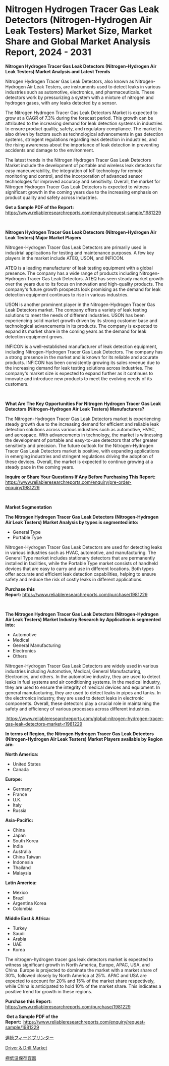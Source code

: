 <p><h1>Nitrogen Hydrogen Tracer Gas Leak Detectors (Nitrogen-Hydrogen Air Leak Testers) Market Size, Market Share and Global Market Analysis Report, 2024 - 2031</h1></p><p><strong>Nitrogen Hydrogen Tracer Gas Leak Detectors (Nitrogen-Hydrogen Air Leak Testers) Market Analysis and Latest Trends</strong></p>
<p><p>Nitrogen Hydrogen Tracer Gas Leak Detectors, also known as Nitrogen-Hydrogen Air Leak Testers, are instruments used to detect leaks in various industries such as automotive, electronics, and pharmaceuticals. These detectors work by pressurizing a system with a mixture of nitrogen and hydrogen gases, with any leaks detected by a sensor.</p><p>The Nitrogen Hydrogen Tracer Gas Leak Detectors Market is expected to grow at a CAGR of 7.3% during the forecast period. This growth can be attributed to the increasing demand for leak detection systems in industries to ensure product quality, safety, and regulatory compliance. The market is also driven by factors such as technological advancements in gas detection systems, stringent regulations regarding leak detection in industries, and the rising awareness about the importance of leak detection in preventing accidents and damage to the environment.</p><p>The latest trends in the Nitrogen Hydrogen Tracer Gas Leak Detectors Market include the development of portable and wireless leak detectors for easy maneuverability, the integration of IoT technology for remote monitoring and control, and the incorporation of advanced sensor technologies for improved accuracy and sensitivity. Overall, the market for Nitrogen Hydrogen Tracer Gas Leak Detectors is expected to witness significant growth in the coming years due to the increasing emphasis on product quality and safety across industries.</p></p>
<p><strong>Get a Sample PDF of the Report:&nbsp;</strong> <a href="https://www.reliableresearchreports.com/enquiry/request-sample/1981229">https://www.reliableresearchreports.com/enquiry/request-sample/1981229</a></p>
<p>&nbsp;</p>
<p><strong>Nitrogen Hydrogen Tracer Gas Leak Detectors (Nitrogen-Hydrogen Air Leak Testers) Major Market Players</strong></p>
<p><p>Nitrogen-Hydrogen Tracer Gas Leak Detectors are primarily used in industrial applications for testing and maintenance purposes. A few key players in the market include ATEQ, USON, and INFICON.</p><p>ATEQ is a leading manufacturer of leak testing equipment with a global presence. The company has a wide range of products including Nitrogen-Hydrogen Tracer Gas Leak Detectors. ATEQ has seen steady market growth over the years due to its focus on innovation and high-quality products. The company's future growth prospects look promising as the demand for leak detection equipment continues to rise in various industries.</p><p>USON is another prominent player in the Nitrogen-Hydrogen Tracer Gas Leak Detectors market. The company offers a variety of leak testing solutions to meet the needs of different industries. USON has been experiencing solid market growth driven by its strong customer base and technological advancements in its products. The company is expected to expand its market share in the coming years as the demand for leak detection equipment grows.</p><p>INFICON is a well-established manufacturer of leak detection equipment, including Nitrogen-Hydrogen Tracer Gas Leak Detectors. The company has a strong presence in the market and is known for its reliable and accurate products. INFICON has been consistently growing its sales revenue due to the increasing demand for leak testing solutions across industries. The company's market size is expected to expand further as it continues to innovate and introduce new products to meet the evolving needs of its customers.</p></p>
<p>&nbsp;</p>
<p><strong>What Are The Key Opportunities For Nitrogen Hydrogen Tracer Gas Leak Detectors (Nitrogen-Hydrogen Air Leak Testers) Manufacturers?</strong></p>
<p><p>The Nitrogen-Hydrogen Tracer Gas Leak Detectors market is experiencing steady growth due to the increasing demand for efficient and reliable leak detection solutions across various industries such as automotive, HVAC, and aerospace. With advancements in technology, the market is witnessing the development of portable and easy-to-use detectors that offer greater sensitivity and precision. The future outlook for the Nitrogen-Hydrogen Tracer Gas Leak Detectors market is positive, with expanding applications in emerging industries and stringent regulations driving the adoption of these devices. Overall, the market is expected to continue growing at a steady pace in the coming years.</p></p>
<p><strong>Inquire or Share Your Questions If Any Before Purchasing This Report:</strong> <a href="https://www.reliableresearchreports.com/enquiry/pre-order-enquiry/1981229">https://www.reliableresearchreports.com/enquiry/pre-order-enquiry/1981229</a></p>
<p>&nbsp;</p>
<p><strong>Market Segmentation</strong></p>
<p><strong>The Nitrogen Hydrogen Tracer Gas Leak Detectors (Nitrogen-Hydrogen Air Leak Testers) Market Analysis by types is segmented into:</strong></p>
<p><ul><li>General Type</li><li>Portable Type</li></ul></p>
<p><p>Nitrogen-Hydrogen Tracer Gas Leak Detectors are used for detecting leaks in various industries such as HVAC, automotive, and manufacturing. The General Type market includes stationary detectors that are permanently installed in facilities, while the Portable Type market consists of handheld devices that are easy to carry and use in different locations. Both types offer accurate and efficient leak detection capabilities, helping to ensure safety and reduce the risk of costly leaks in different applications.</p></p>
<p><strong>Purchase this Report:&nbsp;</strong><a href="https://www.reliableresearchreports.com/purchase/1981229">https://www.reliableresearchreports.com/purchase/1981229</a></p>
<p>&nbsp;</p>
<p><strong>The Nitrogen Hydrogen Tracer Gas Leak Detectors (Nitrogen-Hydrogen Air Leak Testers) Market Industry Research by Application is segmented into:</strong></p>
<p><ul><li>Automotive</li><li>Medical</li><li>General Manufacturing</li><li>Electronics</li><li>Others</li></ul></p>
<p><p>Nitrogen-Hydrogen Tracer Gas Leak Detectors are widely used in various industries including Automotive, Medical, General Manufacturing, Electronics, and others. In the automotive industry, they are used to detect leaks in fuel systems and air conditioning systems. In the medical industry, they are used to ensure the integrity of medical devices and equipment. In general manufacturing, they are used to detect leaks in pipes and tanks. In the electronics industry, they are used to detect leaks in electronic components. Overall, these detectors play a crucial role in maintaining the safety and efficiency of various processes across different industries.</p></p>
<p><a href="https://www.reliableresearchreports.com/global-nitrogen-hydrogen-tracer-gas-leak-detectors-market-r1981229">&nbsp;https://www.reliableresearchreports.com/global-nitrogen-hydrogen-tracer-gas-leak-detectors-market-r1981229</a></p>
<p><strong>In terms of Region, the Nitrogen Hydrogen Tracer Gas Leak Detectors (Nitrogen-Hydrogen Air Leak Testers) Market Players available by Region are:</strong></p>
<p>
    <p> <strong> North America: </strong>
        <ul>
            <li>United States</li>
            <li>Canada</li>
        </ul>
        </p> 
    <p> <strong> Europe: </strong>
        <ul>
            <li>Germany</li>
            <li>France</li>
            <li>U.K.</li>
            <li>Italy</li>
            <li>Russia</li>
        </ul>
        </p> 
    <p> <strong> Asia-Pacific: </strong>
        <ul>
            <li>China</li>
            <li>Japan</li>
            <li>South Korea</li>
            <li>India</li>
            <li>Australia</li>
            <li>China Taiwan</li>
            <li>Indonesia</li>
            <li>Thailand</li>
            <li>Malaysia</li>
        </ul>
        </p> 
    <p> <strong> Latin America: </strong>
        <ul>
            <li>Mexico</li>
            <li>Brazil</li>
            <li>Argentina Korea</li>
            <li>Colombia</li>
        </ul>
        </p> 
    <p> <strong> Middle East & Africa: </strong>
        <ul>
            <li>Turkey</li>
            <li>Saudi</li>
            <li>Arabia</li>
            <li>UAE</li>
            <li>Korea</li>
        </ul>
    </p>
    </p>
<p><p>The nitrogen-hydrogen tracer gas leak detectors market is expected to witness significant growth in North America, Europe, APAC, USA, and China. Europe is projected to dominate the market with a market share of 30%, followed closely by North America at 25%. APAC and USA are expected to account for 20% and 15% of the market share respectively, while China is anticipated to hold 10% of the market share. This indicates a positive trend for growth in these regions.</p></p>
<p><strong>Purchase this Report: </strong><a href="https://www.reliableresearchreports.com/purchase/1981229">https://www.reliableresearchreports.com/purchase/1981229</a></p>
<p>&nbsp;<strong>Get a Sample PDF of the Report:&nbsp;&nbsp;</strong><a href="https://www.reliableresearchreports.com/enquiry/request-sample/1981229">https://www.reliableresearchreports.com/enquiry/request-sample/1981229</a></p>
<p><strong></strong></p>
<p><p><a href="https://github.com/oqoeusbvpadwjs08/Market-Research-Report-List-1/blob/main/675276245740.md">連続フィードプリンター</a></p><p><a href="https://github.com/NorbertYates/Market-Research-Report-List-4/blob/main/driver-drill-market.md">Driver & Drill Market</a></p><p><a href="https://github.com/Fatimaklein1/Market-Research-Report-List-1/blob/main/991690145739.md">極低温保存容器</a></p></p>